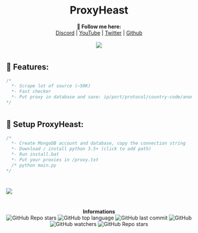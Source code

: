 <h1 align="center">ProxyHeast</h1>
<p align="center">
  <b>🖤 Follow me here:</b><br>
  <a href="https://vu.fr/rca-discord">Discord</a> |
  <a href="https://www.youtube.com/channel/UC09GPm24_rdeOXa5KOmhDnw">YouTube</a> |
  <a href="https://twitter.com/its_vichy">Twitter</a> |
  <a href="https://github.com/Its-Vichy">Github</a>
  <br><br>
  <img src="https://steamuserimages-a.akamaihd.net/ugc/939465072079337699/A44A2D24BB987267F26C56440F51A0B468481222/">
</p>

#

## 🍂 Features:
```cs
/*
  *- Scrape lot of source (~50K)
  *- Fast checker
  *- Put proxy in database and save: ip/port/protocol/country-code/anonymity/timeout/country
*/
```

#

## 🍂 Setup ProxyHeast:
```cs
/*
  *- Create MongoDB account and database, copy the connection string
  *- Download / install python 3.5+ (click to add path)
  *- Run install.bat
  *- Put your proxies in /proxy.txt
  /* python main.py
*/
```

#

<img src="https://media.discordapp.net/attachments/855570276460920833/857275986647187463/pxf.PNG?width=795&height=432">

#

<p align="center"> 
    <b>Informations</b><br>
    <img alt="GitHub Repo stars" src="https://img.shields.io/github/stars/Its-Vichy/ProxyHeast?style=social">
    <img alt="GitHub top language" src="https://img.shields.io/github/languages/top/Its-Vichy/ProxyHeast">
    <img alt="GitHub last commit" src="https://img.shields.io/github/last-commit/Its-Vichy/ProxyHeast">
    <img alt="GitHub" src="https://img.shields.io/github/license/Its-Vichy/ProxyHeast">
    <img alt="GitHub watchers" src="https://img.shields.io/github/watchers/Its-Vichy/ProxyHeast?style=social">
    <img alt="GitHub Repo stars" src="https://img.shields.io/github/stars/Its-Vichy/ProxyHeast?style=social">
</p>
